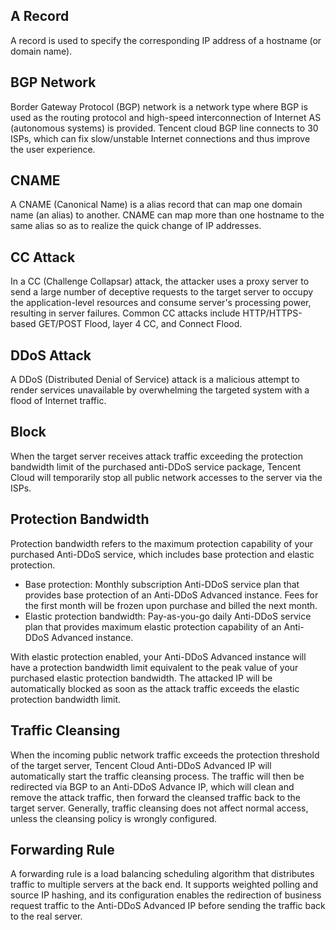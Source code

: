 ﻿[//]: # (chinagitpath:XXXXX)

## A Record
A record is used to specify the corresponding IP address of a hostname (or domain name).

## BGP Network
Border Gateway Protocol (BGP) network is a network type where BGP is used as the routing protocol and high-speed interconnection of Internet AS (autonomous systems) is provided. Tencent cloud BGP line connects to 30 ISPs, which can fix slow/unstable Internet connections and thus improve the user experience.

## CNAME
A CNAME (Canonical Name) is a alias record that can map one domain name (an alias) to another. CNAME can map more than one hostname to the same alias so as to realize the quick change of IP addresses.

## CC Attack
In a CC (Challenge Collapsar) attack, the attacker uses a proxy server to send a large number of deceptive requests to the target server to occupy the application-level resources and consume server's processing power, resulting in server failures. Common CC attacks include HTTP/HTTPS-based GET/POST Flood, layer 4 CC, and Connect Flood.

## DDoS Attack
A DDoS (Distributed Denial of Service) attack is a malicious attempt to render services unavailable by overwhelming the targeted system with a flood of Internet traffic.

## Block
When the target server receives attack traffic exceeding the protection bandwidth limit of the purchased anti-DDoS service package, Tencent Cloud will temporarily stop all public network accesses to the server via the ISPs.

## Protection Bandwidth
Protection bandwidth refers to the maximum protection capability of your purchased Anti-DDoS service, which includes base protection and elastic protection.
- Base protection: Monthly subscription Anti-DDoS service plan that provides base protection of an Anti-DDoS Advanced instance. Fees for the first month will be frozen upon purchase and billed the next month. 
- Elastic protection bandwidth: Pay-as-you-go daily Anti-DDoS service plan that provides maximum elastic protection capability of an Anti-DDoS Advanced instance.

With elastic protection enabled, your Anti-DDoS Advanced instance will have a protection bandwidth limit equivalent to the peak value of your purchased elastic protection bandwidth. The attacked IP will be automatically blocked as soon as the attack traffic exceeds the elastic protection bandwidth limit.

## Traffic Cleansing
When the incoming public network traffic exceeds the protection threshold of the target server, Tencent Cloud Anti-DDoS Advanced IP will automatically start the traffic cleansing process. The traffic will then be redirected via BGP to an Anti-DDoS Advance IP, which will clean and remove the attack traffic, then forward the cleansed traffic back to the target server. Generally, traffic cleansing does not affect normal access, unless the cleansing policy is wrongly configured.

## Forwarding Rule
A forwarding rule is a load balancing scheduling algorithm that distributes traffic to multiple servers at the back end. It supports weighted polling and source IP hashing, and its configuration enables the redirection of business request traffic to the Anti-DDoS Advanced IP before sending the traffic back to the real server.

